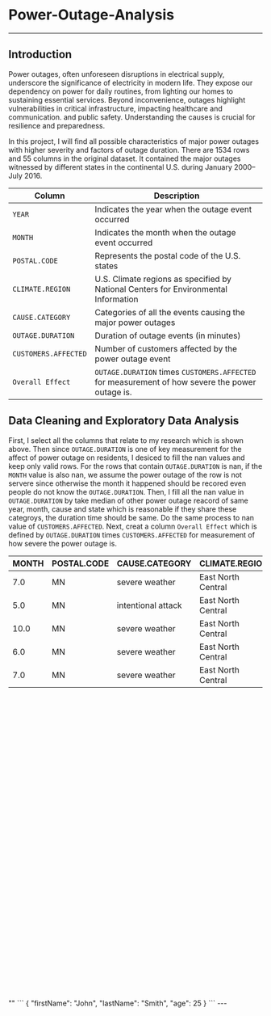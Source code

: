# Power-Outage-Analysis

---

## Introduction

Power outages, often unforeseen disruptions in electrical supply, underscore the significance of electricity in modern
life. They expose our dependency on power for daily routines, from lighting our homes to sustaining essential services.
Beyond inconvenience, outages highlight vulnerabilities in critical infrastructure, impacting healthcare and communication.
and public safety. Understanding the causes is crucial for resilience and preparedness.

In this project, I will find all possible characteristics of major power outages with higher severity and factors of
outage duration.
There are 1534 rows and 55 columns in the original dataset. It contained the major outages witnessed by different states 
in the continental U.S. during January 2000–July 2016.

| Column             | Description                                                                          |
|--------------------|--------------------------------------------------------------------------------------|
| `YEAR`             | Indicates the year when the outage event occurred                                    |
| `MONTH`            | Indicates the month when the outage event occurred                                   |
| `POSTAL.CODE`      | Represents the postal code of the U.S. states                                        |
| `CLIMATE.REGION`   | U.S. Climate regions as specified by National Centers for Environmental Information  |
| `CAUSE.CATEGORY`   | Categories of all the events causing the major power outages                         |
| `OUTAGE.DURATION`  | Duration of outage events (in minutes)                                               |
| `CUSTOMERS.AFFECTED` | Number of customers affected by the power outage event                               |
|`Overall Effect`| `OUTAGE.DURATION` times `CUSTOMERS.AFFECTED` for measurement of how severe the power outage is.|

## Data Cleaning and Exploratory Data Analysis
First, I select all the columns that relate to my research which is shown above.
Then since `OUTAGE.DURATION` is one of key measurement for the affect of power outage on residents, I desiced to fill
the nan values and keep only valid rows.
For the rows that contain `OUTAGE.DURATION` is nan, if the `MONTH` value is also nan, we assume the power outage of the row is not
servere since otherwise the month it happened should be recored even people do not know the `OUTAGE.DURATION`.
Then, I fill all the nan value in `OUTAGE.DURATION` by take median of other power outage reacord of same year, month, cause and state
which is reasonable if they share these categroys, the duration time should be same. Do the same process to
nan value of `CUSTOMERS.AFFECTED`.
Next, creat a column `Overall Effect` which is defined by `OUTAGE.DURATION` times `CUSTOMERS.AFFECTED` for measurement of 
how severe the power outage is.

| MONTH   | POSTAL.CODE  | CAUSE.CATEGORY|	CLIMATE.REGION|	CUSTOMERS.AFFECTED|	OUTAGE.DURATION| Overall Effect  |
|-------- |--------------|---------------|----------------|-------------------|----------------|-----------------|
|7.0	|MN	|severe weather|	East North Central|	70000.0|	3060.0|	214200000.0|
|5.0	|MN	|intentional attack|East North Central|	2970.5|	1.0|	2970.5|
|10.0	|MN|	severe weather|	East North Central|	70000.0|	3000.0|	210000000.0|
|6.0	|MN|	severe weather|	East North Central|	68200.0|	2550.0|	173910000.0|
|7.0	|MN|	severe weather|	East North Central|	250000.0|	1740.0|	435000000.0|


<iframe src="C:\Users\Jason\Desktop\Power-Outage-Analysis\Pie of Cause Category.html" width=800 height=600 frameBorder=0></iframe>
""
```
{
  "firstName": "John",
  "lastName": "Smith",
  "age": 25
}
```
---